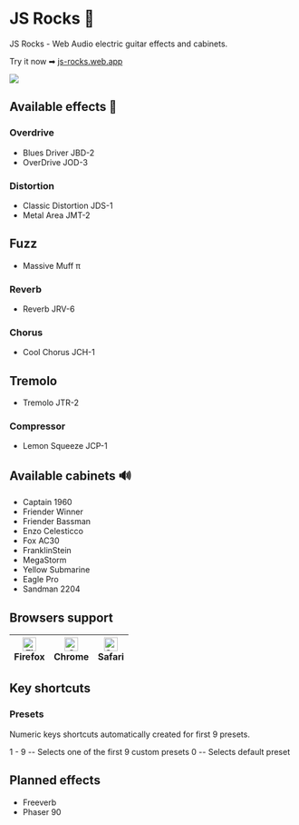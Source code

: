 # JS Rocks 🤘

JS Rocks - Web Audio electric guitar effects and cabinets.

Try it now ➡ [js-rocks.web.app](https://js-rocks.web.app)

![](https://github.com/vitaliy-bobrov/js-rocks/blob/master/src/assets/og-image.jpg)

## Available effects 🎸

### Overdrive

- Blues Driver JBD-2
- OverDrive JOD-3

### Distortion

- Classic Distortion JDS-1
- Metal Area JMT-2

## Fuzz
- Massive Muff π

### Reverb

- Reverb JRV-6

### Chorus

- Cool Chorus JCH-1

## Tremolo

- Tremolo JTR-2

### Compressor

- Lemon Squeeze JCP-1

## Available cabinets 🔊

- Captain 1960
- Friender Winner
- Friender Bassman
- Enzo Celesticco
- Fox AC30
- FranklinStein
- MegaStorm
- Yellow Submarine
- Eagle Pro
- Sandman 2204

## Browsers support

| [<img src="https://raw.githubusercontent.com/alrra/browser-logos/master/src/firefox/firefox_48x48.png" alt="Firefox" width="24px" height="24px" />](http://godban.github.io/browsers-support-badges/)</br>Firefox | [<img src="https://raw.githubusercontent.com/alrra/browser-logos/master/src/chrome/chrome_48x48.png" alt="Chrome" width="24px" height="24px" />](http://godban.github.io/browsers-support-badges/)</br>Chrome | [<img src="https://raw.githubusercontent.com/alrra/browser-logos/master/src/safari/safari_48x48.png" alt="Safari" width="24px" height="24px" />](http://godban.github.io/browsers-support-badges/)</br>Safari |
| --------- | --------- | --------- |

## Key shortcuts

### Presets
Numeric keys shortcuts automatically created for first 9 presets.

1 - 9 -- Selects one of the first 9 custom presets
0 -- Selects default preset

## Planned effects
- Freeverb
- Phaser 90

